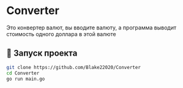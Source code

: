 # Converter

Это конвертер валют, вы вводите валюту, а программа выводит стоимость одного доллара в этой валюте

## 🚀 Запуск проекта
```bash
git clone https://github.com/Blake22020/Converter
cd Converter
go run main.go
```


